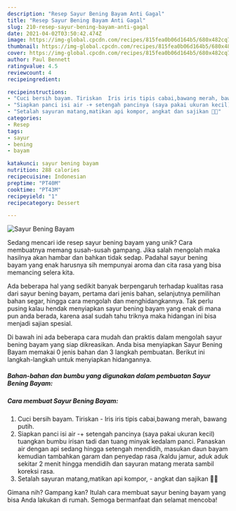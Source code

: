 ```yaml
---
description: "Resep Sayur Bening Bayam Anti Gagal"
title: "Resep Sayur Bening Bayam Anti Gagal"
slug: 210-resep-sayur-bening-bayam-anti-gagal
date: 2021-04-02T03:50:42.474Z
image: https://img-global.cpcdn.com/recipes/815fea0b06d164b5/680x482cq70/sayur-bening-bayam-foto-resep-utama.jpg
thumbnail: https://img-global.cpcdn.com/recipes/815fea0b06d164b5/680x482cq70/sayur-bening-bayam-foto-resep-utama.jpg
cover: https://img-global.cpcdn.com/recipes/815fea0b06d164b5/680x482cq70/sayur-bening-bayam-foto-resep-utama.jpg
author: Paul Bennett
ratingvalue: 4.5
reviewcount: 4
recipeingredient:

recipeinstructions:
- "Cuci bersih bayam. Tiriskan  Iris iris tipis cabai,bawang merah, bawang putih."
- "Siapkan panci isi air -+ setengah pancinya (saya pakai ukuran kecil) tuangkan bumbu irisan tadi dan tuang minyak kedalam panci. Panaskan air dengan api sedang hingga setengah mendidih, masukan daun bayam kemudian tambahkan garam dan penyedap rasa /kaldu jamur, aduk aduk sekitar 2 menit hingga mendidih dan sayuran matang merata sambil koreksi rasa."
- "Setalah sayuran matang,matikan api kompor, angkat dan sajikan 👌🏻"
categories:
- Resep
tags:
- sayur
- bening
- bayam

katakunci: sayur bening bayam 
nutrition: 288 calories
recipecuisine: Indonesian
preptime: "PT40M"
cooktime: "PT43M"
recipeyield: "1"
recipecategory: Dessert

---
```



![Sayur Bening Bayam](https://img-global.cpcdn.com/recipes/815fea0b06d164b5/680x482cq70/sayur-bening-bayam-foto-resep-utama.jpg)

Sedang mencari ide resep sayur bening bayam yang unik? Cara membuatnya memang susah-susah gampang. Jika salah mengolah maka hasilnya akan hambar dan bahkan tidak sedap. Padahal sayur bening bayam yang enak harusnya sih mempunyai aroma dan cita rasa yang bisa memancing selera kita.

Ada beberapa hal yang sedikit banyak berpengaruh terhadap kualitas rasa dari sayur bening bayam, pertama dari jenis bahan, selanjutnya pemilihan bahan segar, hingga cara mengolah dan menghidangkannya. Tak perlu pusing kalau hendak menyiapkan sayur bening bayam yang enak di mana pun anda berada, karena asal sudah tahu triknya maka hidangan ini bisa menjadi sajian spesial.




Di bawah ini ada beberapa cara mudah dan praktis dalam mengolah sayur bening bayam yang siap dikreasikan. Anda bisa menyiapkan Sayur Bening Bayam memakai 0 jenis bahan dan 3 langkah pembuatan. Berikut ini langkah-langkah untuk menyiapkan hidangannya.

<!--inarticleads1-->

##### Bahan-bahan dan bumbu yang digunakan dalam pembuatan Sayur Bening Bayam:





<!--inarticleads2-->

##### Cara membuat Sayur Bening Bayam:

1. Cuci bersih bayam. Tiriskan  - Iris iris tipis cabai,bawang merah, bawang putih.
1. Siapkan panci isi air -+ setengah pancinya (saya pakai ukuran kecil) tuangkan bumbu irisan tadi dan tuang minyak kedalam panci. Panaskan air dengan api sedang hingga setengah mendidih, masukan daun bayam kemudian tambahkan garam dan penyedap rasa /kaldu jamur, aduk aduk sekitar 2 menit hingga mendidih dan sayuran matang merata sambil koreksi rasa.
1. Setalah sayuran matang,matikan api kompor, - angkat dan sajikan 👌🏻




Gimana nih? Gampang kan? Itulah cara membuat sayur bening bayam yang bisa Anda lakukan di rumah. Semoga bermanfaat dan selamat mencoba!
